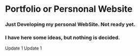 # Portfolio or Persnonal Website

### Just Developing my personal WebSite. Not ready yet.
### I have here some ideas, but nothing is decided.
U p d a t e   1  
 U p d a t e   1  
 